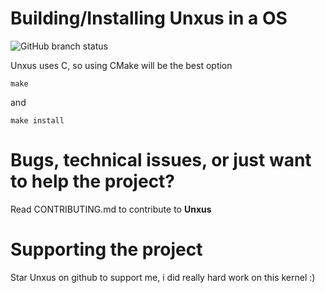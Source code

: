 # Building/Installing Unxus in a OS

![GitHub branch status](https://img.shields.io/github/checks-status/electric-otter/unxus/main)

Unxus uses C, so using CMake will be the best option

``
make
``

and

``
make install
``

# Bugs, technical issues, or just want to help the project?

Read CONTRIBUTING.md to contribute to **Unxus**

# Supporting the project

Star Unxus on github to support me, i did really hard work on this kernel :)
